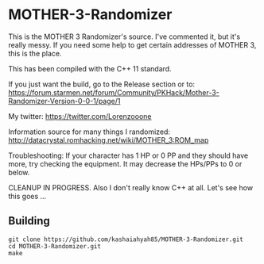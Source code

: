 # MOTHER-3-Randomizer

This is the MOTHER 3 Randomizer's source.
I've commented it, but it's really messy.
If you need some help to get certain addresses of MOTHER 3, this is the place.

This has been compiled with the C++ 11 standard.

If you just want the build, go to the Release section or to:
https://forum.starmen.net/forum/Community/PKHack/Mother-3-Randomizer-Version-0-0-1/page/1

My twitter: https://twitter.com/Lorenzooone

Information source for many things I randomized: http://datacrystal.romhacking.net/wiki/MOTHER_3:ROM_map

Troubleshooting: If your character has 1 HP or 0 PP and they should have more, try checking the equipment. It may decrease the HPs/PPs to 0 or below.

CLEANUP IN PROGRESS. Also I don't really know C++ at all. Let's see how this goes ...

## Building
    git clone https://github.com/kashaiahyah85/MOTHER-3-Randomizer.git
    cd MOTHER-3-Randomizer.git
    make
